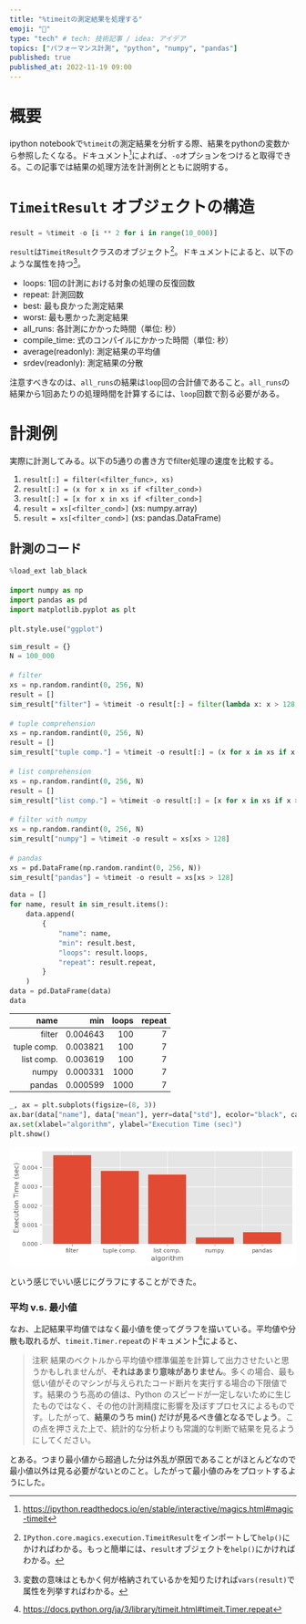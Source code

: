 ```yaml
---
title: "%timeitの測定結果を処理する"
emoji: "👋"
type: "tech" # tech: 技術記事 / idea: アイデア
topics: ["パフォーマンス計測", "python", "numpy", "pandas"]
published: true
published_at: 2022-11-19 09:00
---
```

# 概要

ipython notebookで`%timeit`の測定結果を分析する際、結果をpythonの変数から参照したくなる。ドキュメント[^1]によれば、`-o`オプションをつけると取得できる。この記事では結果の処理方法を計測例とともに説明する。

[^1]: https://ipython.readthedocs.io/en/stable/interactive/magics.html#magic-timeit

# `TimeitResult` オブジェクトの構造

```python
result = %timeit -o [i ** 2 for i in range(10_000)]
```

`result`は`TimeitResult`クラスのオブジェクト[^2]。ドキュメントによると、以下のような属性を持つ[^3]。

* loops: 1回の計測における対象の処理の反復回数
* repeat: 計測回数
* best: 最も良かった測定結果
* worst: 最も悪かった測定結果
* all_runs: 各計測にかかった時間（単位: 秒）
* compile_time: 式のコンパイルにかかった時間（単位: 秒）
* average(readonly): 測定結果の平均値
* srdev(readonly): 測定結果の分散

注意すべきなのは、`all_runs`の結果は`loop`回の合計値であること。`all_runs`の結果から1回あたりの処理時間を計算するには、`loop`回数で割る必要がある。

[^2]: `IPython.core.magics.execution.TimeitResult`をインポートして`help()`にかければわかる。もっと簡単には、`result`オブジェクトを`help()`にかければわかる。
[^3]: 変数の意味はともかく何が格納されているかを知りたければ`vars(result)`で属性を列挙すればわかる。
# 計測例

実際に計測してみる。以下の5通りの書き方でfilter処理の速度を比較する。

1. `result[:] = filter(<filter_func>, xs)`
2. `result[:] = (x for x in xs if <filter_cond>)`
3. `result[:] = [x for x in xs if <filter_cond>]`
4. `result = xs[<filter_cond>]` (xs: numpy.array)
5. `result = xs[<filter_cond>]` (xs: pandas.DataFrame)

## 計測のコード


```python
%load_ext lab_black

import numpy as np
import pandas as pd
import matplotlib.pyplot as plt

plt.style.use("ggplot")
```


```python
sim_result = {}
N = 100_000

# filter
xs = np.random.randint(0, 256, N)
result = []
sim_result["filter"] = %timeit -o result[:] = filter(lambda x: x > 128, xs)

# tuple comprehension
xs = np.random.randint(0, 256, N)
result = []
sim_result["tuple comp."] = %timeit -o result[:] = (x for x in xs if x > 128)

# list comprehension
xs = np.random.randint(0, 256, N)
result = []
sim_result["list comp."] = %timeit -o result[:] = [x for x in xs if x > 128]

# filter with numpy
xs = np.random.randint(0, 256, N)
sim_result["numpy"] = %timeit -o result = xs[xs > 128]

# pandas
xs = pd.DataFrame(np.random.randint(0, 256, N))
sim_result["pandas"] = %timeit -o result = xs[xs > 128]
```

```python
data = []
for name, result in sim_result.items():
    data.append(
        {
            "name": name,
            "min": result.best,
            "loops": result.loops,
            "repeat": result.repeat,
        }
    )
data = pd.DataFrame(data)
data
```

|        name |      min | loops | repeat |
| ----------: | -------: | ----: | -----: |
|      filter | 0.004643 |   100 |      7 |
| tuple comp. | 0.003821 |   100 |      7 |
|  list comp. | 0.003619 |   100 |      7 |
|       numpy | 0.000331 |  1000 |      7 |
|      pandas | 0.000599 |  1000 |      7 |

```python
_, ax = plt.subplots(figsize=(8, 3))
ax.bar(data["name"], data["mean"], yerr=data["std"], ecolor="black", capsize=10)
ax.set(xlabel="algorithm", ylabel="Execution Time (sec)")
plt.show()
```

![result](/images/simulate_filter_output.png)

という感じでいい感じにグラフにすることができた。

### 平均 v.s. 最小値

なお、上記結果平均値ではなく最小値を使ってグラフを描いている。平均値や分散も取れるが、`timeit.Timer.repeat`のドキュメント[^4]によると、

> 注釈 結果のベクトルから平均値や標準偏差を計算して出力させたいと思うかもしれませんが、**それはあまり意味がありません**。多くの場合、最も低い値がそのマシンが与えられたコード断片を実行する場合の下限値です。結果のうち高めの値は、Python のスピードが一定しないために生じたものではなく、その他の計測精度に影響を及ぼすプロセスによるものです。したがって、**結果のうち min() だけが見るべき値となるでしょう**。この点を押さえた上で、統計的な分析よりも常識的な判断で結果を見るようにしてください。

とある。つまり最小値から超過した分は外乱が原因であることがほとんどなので最小値以外は見る必要がないとのこと。したがって最小値のみをプロットするようにした。

[^4]: https://docs.python.org/ja/3/library/timeit.html#timeit.Timer.repeat
